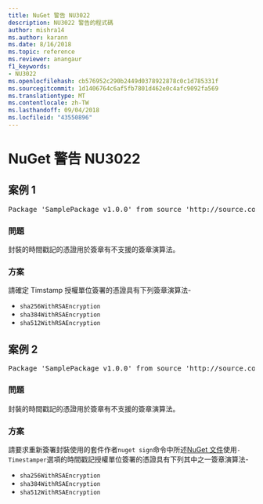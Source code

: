 ```yaml
---
title: NuGet 警告 NU3022
description: NU3022 警告的程式碼
author: mishra14
ms.author: karann
ms.date: 8/16/2018
ms.topic: reference
ms.reviewer: anangaur
f1_keywords:
- NU3022
ms.openlocfilehash: cb576952c290b2449d0378922878c0c1d785331f
ms.sourcegitcommit: 1d1406764c6af5fb7801d462e0c4afc9092fa569
ms.translationtype: MT
ms.contentlocale: zh-TW
ms.lasthandoff: 09/04/2018
ms.locfileid: "43550896"
---
```

# <a name="nuget-warning-nu3022"></a>NuGet 警告 NU3022

## <a name="scenario-1"></a>案例 1

<pre>Package 'SamplePackage v1.0.0' from source 'http://source.com/index.json': The primary signature's timestamp certificate has an unsupported signature algorithm.</pre>

### <a name="issue"></a>問題

封裝的時間戳記的憑證用於簽章有不支援的簽章演算法。


### <a name="solution"></a>方案

請確定 Timstamp 授權單位簽署的憑證具有下列簽章演算法- 
* `sha256WithRSAEncryption`
* `sha384WithRSAEncryption`
* `sha512WithRSAEncryption`



## <a name="scenario-2"></a>案例 2

<pre>Package 'SamplePackage v1.0.0' from source 'http://source.com/index.json': The timestamp certificate has an unsupported signature algorithm (SHA1). The following algorithms are supported: SHA256RSA, SHA384RSA, SHA512RSA.</pre>

### <a name="issue"></a>問題

封裝的時間戳記的憑證用於簽章有不支援的簽章演算法。


### <a name="solution"></a>方案

請要求重新簽署封裝使用的套件作者`nuget sign`命令中所述[NuGet 文件](https://docs.microsoft.com/en-us/nuget/create-packages/sign-a-package)使用`-Timestamper`選項的時間戳記授權單位簽署的憑證具有下列其中之一簽章演算法-
* `sha256WithRSAEncryption`
* `sha384WithRSAEncryption`
* `sha512WithRSAEncryption`


